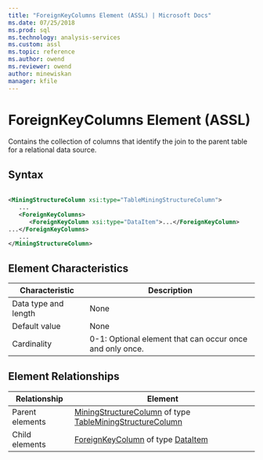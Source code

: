 ```yaml
---
title: "ForeignKeyColumns Element (ASSL) | Microsoft Docs"
ms.date: 07/25/2018
ms.prod: sql
ms.technology: analysis-services
ms.custom: assl
ms.topic: reference
ms.author: owend
ms.reviewer: owend
author: minewiskan
manager: kfile
---
```

# ForeignKeyColumns Element (ASSL)

  Contains the collection of columns that identify the join to the parent table for a relational data source.  
  
## Syntax  
  
```xml  
  
<MiningStructureColumn xsi:type="TableMiningStructureColumn">  
   ...  
   <ForeignKeyColumns>  
      <ForeignKeyColumn xsi:type="DataItem">...</ForeignKeyColumn>  
...</ForeignKeyColumns>  
   ...  
</MiningStructureColumn>  
```  
  
## Element Characteristics  
  
|Characteristic|Description|  
|--------------------|-----------------|  
|Data type and length|None|  
|Default value|None|  
|Cardinality|0-1: Optional element that can occur once and only once.|  
  
## Element Relationships  
  
|Relationship|Element|  
|------------------|-------------|  
|Parent elements|[MiningStructureColumn](../data-type/miningstructurecolumn-data-type-assl.md) of type [TableMiningStructureColumn](../data-type/tableminingstructurecolumn-data-type-assl.md)|  
|Child elements|[ForeignKeyColumn](../objects/foreignkeycolumn-element-assl.md) of type [DataItem](../data-type/dataitem-data-type-assl.md)|  
